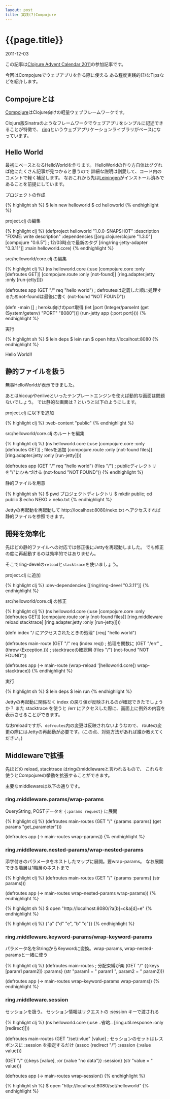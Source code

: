 ```yaml
---
layout: post
title: 実践(?)Compojure
---
```


# {{page.title}}
<p class="meta">2011-12-03</p>

この記事は[Clojrure Advent Calendar 2011](http://partake.in/events/393770ce-4637-4f07-bc14-a1f5120eab71)の参加記事です。

今回はCompojureでウェブアプリを作る際に使える
ある程度実践的(?)なTipsなどを紹介します。

## Compojureとは

[Compojure](https://github.com/weavejester/compojure)はClojure向けの軽量ウェブフレームワークです。

Clojure版Sinatraのようなフレームワークでウェブアプリをシンプルに記述できることが特徴で、
[ring](https://github.com/mmcgrana/ring)というウェブアプリケーションライブラリがベースになっています。

## Hello World

最初にベースとなるHelloWorldを作ります。
HelloWorldの作り方自体はググれば他にたくさん記事が見つかると思うので
詳細な説明は割愛して、コード内のコメントで軽く補足します。
なおこれから先は[Leiningen](https://github.com/technomancy/leiningen)がインストール済みであることを前提にしています。

プロジェクトの作成

{% highlight sh %}
$ lein new helloworld
$ cd helloworld
{% endhighlight %}

project.clj の編集

{% highlight clj %}
(defproject helloworld "1.0.0-SNAPSHOT"
  :description "FIXME: write description"
  :dependencies [[org.clojure/clojure "1.3.0"]
                 [compojure "0.6.5"] ; 12/03時点で最新のタグ
                 [ring/ring-jetty-adapter "0.3.11"]]
  :main helloworld.core)
{% endhighlight %}

src/helloworld/core.clj の編集

{% highlight clj %}
(ns helloworld.core
  (:use
    [compojure.core :only [defroutes GET]]
    [compojure.route :only [not-found]]
    [ring.adapter.jetty :only [run-jetty]]))

(defroutes app
  (GET "/" req "hello world")
  ; defroutesは定義した順に処理するためnot-foundは最後に書く
  (not-found "NOT FOUND"))

(defn -main []
  ; heroku向けのport取得
  (let [port (Integer/parseInt (get (System/getenv) "PORT" "8080"))]
    (run-jetty app {:port port})))
{% endhighlight %}

実行

{% highlight sh %}
$ lein deps
$ lein run
$ open http://localhost:8080
{% endhighlight %}

Hello World!!

## 静的ファイルを扱う

無事HelloWorldが表示できました。

あとはhiccupやenliveといったテンプレートエンジンを使えば動的な画面は問題ないでしょう。
では静的な画面は？というと以下のようにします。

project.clj に以下を追加

{% highlight clj %}
:web-content "public"
{% endhighlight %}

src/helloworld/core.clj のルートを編集

{% highlight clj %}
(ns helloworld.core
  (:use
    [compojure.core :only [defroutes GET]]
    ; filesを追加
    [compojure.route :only [not-found files]]
    [ring.adapter.jetty :only [run-jetty]]))

(defroutes app
  (GET "/" req "hello world")
  (files "/") ; publicディレクトリを"/"にひもづける
  (not-found "NOT FOUND"))
{% endhighlight %}

静的ファイルを用意

{% highlight sh %}
$ pwd
プロジェクトディレクトリ
$ mkdir public; cd public
$ echo NEKO > neko.txt
{% endhighlight %}

Jettyの再起動を再起動して http://localhost:8080/neko.txt へアクセスすれば
静的ファイルを参照できます。

## 開発を効率化

先ほどの静的ファイルへの対応では修正後にJettyを再起動しました。
でも修正の度に再起動するのは効率的ではありません。

そこでring-develの`reload`と`stacktrace`を使いましょう。

project.clj に追加

{% highlight clj %}
:dev-dependencies [[ring/ring-devel "0.3.11"]]
{% endhighlight %}

src/helloworld/core.clj の修正

{% highlight clj %}
(ns helloworld.core
  (:use
    [compojure.core :only [defroutes GET]]
    [compojure.route :only [not-found files]]
    [ring.middleware reload stacktrace]
    [ring.adapter.jetty :only [run-jetty]]))

(defn index
  "/ にアクセスされたときの処理"
  [req]
  "hello world")

(defroutes main-route
  (GET "/" req (index req)) ; 処理を関数に
  (GET "/err" _ (throw (Exception.))) ; stacktraceの確認用
  (files "/")
  (not-found "NOT FOUND"))

(defroutes app
  (-> main-route
    (wrap-reload '[helloworld.core])
    wrap-stacktrace))
{% endhighlight %}

実行

{% highlight sh %}
$ lein deps
$ lein run
{% endhighlight %}

Jettyの再起動に関係なく index の戻り値が反映されるのが確認できたでしょうか？
また stacktrace を使うと /err にアクセスした際に、画面上に例外の内容を表示させることができます。

なおreloadですが、`defroutes`内の変更は反映されないようなので、
routeの変更の際にはJettyの再起動が必要です。(この点、対処方法があれば誰か教えてください。)


## Middlewareで拡張

先ほどの reload, stacktrace はringのmiddlewareと言われるもので、
これらを使うとCompojureの挙動を拡張することができます。

主要なmiddlewareは以下の通りです。

### ring.middleware.params/wrap-params

QueryString, POSTデータを `{:params request}` に展開

{% highlight clj %}
(defroutes main-routes
  (GET "/" {params :params}
    (get params "get_parameter")))

(defroutes app
  (-> main-routes wrap-params))
{% endhighlight %}


### ring.middleware.nested-params/wrap-nested-params

添字付きのパラメータをネストしたマップに展開。要wrap-params。
なお展開できる階層は1階層のネストまで

{% highlight clj %}
(defroutes main-routes
  (GET "/" {params :params} (str params)))

(defroutes app
  (-> main-routes wrap-nested-params wrap-params))
{% endhighlight %}

{% highlight sh %}
$ open "http://localhost:8080/?a[b]=c&a[d]=e"
{% endhighlight %}

{% highlight clj %}
{"a" {"d" "e", "b" "c"}}
{% endhighlight %}

### ring.middleware.keyword-params/wrap-keyword-params

パラメータ名をStringからKeywordに変換。wrap-params, wrap-nested-paramsと一緒に使う

{% highlight clj %}
(defroutes main-routes
  ; 分配束縛が楽
  (GET "/" {{:keys [param1 param2]} :params}
    (str "param1 = " param1 ", param2 = " param2)))

(defroutes app
  (-> main-routes wrap-keyword-params wrap-params))
{% endhighlight %}

### ring.middleware.session

セッションを扱う。
セッション情報はリクエストの :session キーで渡される

{% highlight clj %}
(ns helloworld.core
  (:use
    ..省略..
    [ring.util.response :only [redirect]]))

(defroutes main-routes
  (GET "/set/:vlue" [value]
    ; セッションのセットはレスポンスに :session を指定するだけ
    (assoc (redirect "/") :session {:value value}))

  (GET "/" {{:keys [value], :or {value "no data"}} :session}
    (str "value = " value)))

(defroutes app
  (-> main-routes wrap-session))
{% endhighlight %}

{% highlight sh %}
$ open "http://localhost:8080/set/helloworld"
{% endhighlight %}
